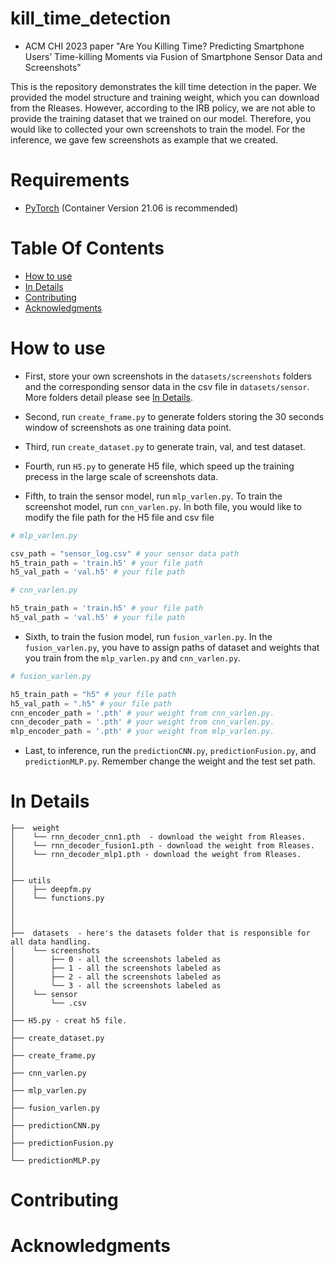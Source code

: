 # kill_time_detection

* ACM CHI 2023 paper "Are You Killing Time? Predicting Smartphone Users’ Time-killing Moments via Fusion of Smartphone Sensor Data and Screenshots"

This is the repository demonstrates the kill time detection in the paper. We provided the model structure and training weight, which you can download from the Rleases. However, according to the IRB policy, we are not able to provide the training dataset that we trained on our model. Therefore, you would like to collected your own screenshots to train the model. For the inference, we gave few screenshots as example that we created. 


# Requirements

- [PyTorch](https://pytorch.org/) (Container Version 21.06 is recommended) 


# Table Of Contents
-  [How to use](#how-to-use)
-  [In Details](#in-details)
-  [Contributing](#contributing)
-  [Acknowledgments](#acknowledgments)

# How to use   
- First, store your own screenshots in the `datasets/screenshots` folders and the corresponding sensor data in the csv file in `datasets/sensor`. More folders detail please see [In Details](#in-details).

- Second, run `create_frame.py` to generate folders storing the 30 seconds window of screenshots as one training data point.

- Third, run `create_dataset.py` to generate train, val, and test dataset.

- Fourth, run `H5.py` to generate H5 file, which speed up the training precess in the large scale of screenshots data.  

- Fifth, to train the sensor model, run `mlp_varlen.py`. To train the screenshot model, run `cnn_varlen.py`. In both file, you would like to modify the file path for the H5 file and csv file 


```python
# mlp_varlen.py

csv_path = "sensor_log.csv" # your sensor data path 
h5_train_path = 'train.h5' # your file path 
h5_val_path = 'val.h5' # your file path 

```

```python
# cnn_varlen.py

h5_train_path = 'train.h5' # your file path 
h5_val_path = 'val.h5' # your file path 

```
- Sixth, to train the fusion model, run `fusion_varlen.py`. In the `fusion_varlen.py`, you have to assign paths of dataset and weights that you train from the `mlp_varlen.py` and `cnn_varlen.py`.


```python
# fusion_varlen.py

h5_train_path = "h5" # your file path 
h5_val_path = ".h5" # your file path 
cnn_encoder_path = '.pth' # your weight from cnn_varlen.py.
cnn_decoder_path = '.pth' # your weight from cnn_varlen.py.
mlp_encoder_path = '.pth' # your weight from mlp_varlen.py.

```

- Last, to inference, run the `predictionCNN.py`, `predictionFusion.py`, and `predictionMLP.py`. Remember change the weight and the test set path.



# In Details
```
├──  weight
│    └── rnn_decoder_cnn1.pth  - download the weight from Rleases.
│    └── rnn_decoder_fusion1.pth - download the weight from Rleases.
│    └── rnn_decoder_mlp1.pth - download the weight from Rleases.
│    
│    
├── utils
│    ├── deepfm.py
│    └── functions.py
│    
│    
│ 
├──  datasets  - here's the datasets folder that is responsible for all data handling.
│    └── screenshots
│        ├── 0 - all the screenshots labeled as 
│        ├── 1 - all the screenshots labeled as 
│        ├── 2 - all the screenshots labeled as 
│        └── 3 - all the screenshots labeled as 
│    └── sensor  
│        └── .csv
│
├── H5.py - creat h5 file.
│
├── create_dataset.py
│
├── create_frame.py
│
├── cnn_varlen.py
│   
├── mlp_varlen.py
│
├── fusion_varlen.py          
│  
├── predictionCNN.py
│ 
├── predictionFusion.py
│ 
└── predictionMLP.py				

```



# Contributing



# Acknowledgments


